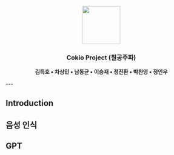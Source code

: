 <p  align="center"><img src="
https://dataonair.or.kr/bigjob/bigjob/wp-content/themes/db_academy/assets/images/logo.png" height=100>

<div align="center">

### Cokio Project (칠공주파)


**김득호 • 차상민 • 남동균 • 이승재 • 정진환 • 박찬영 • 정인우**

</div>
---


## Introduction



## 음성 인식



## GPT